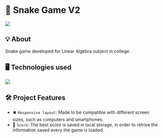 <h1>🐍 Snake Game V2</h1>
<img loading="lazy" src="https://img.shields.io/github/stars/DanielSouza2005?style=social"/>

<h2>💡 About</h2>
<p>Snake game developed for Linear Algebra subject in college.</p>

<h2>🖥️ Technologies used </h2>
<div align="left" dir="auto">
  <a href="https://skillicons.dev" rel="nofollow">
    <img src="https://skillicons.dev/icons?i=html,css,javascript" style="max-width: 100%;">
  </a>
  <br>
</div>

<h2>🛠️ Project Features </h2>

- ⏹️ `Responsive layout`: Made to be compatible with different screen sizes, such as computers and smartphones.
- 💯 `Score`: The best score is saved in local storage, in order to retrive the information saved every the game is loaded.
